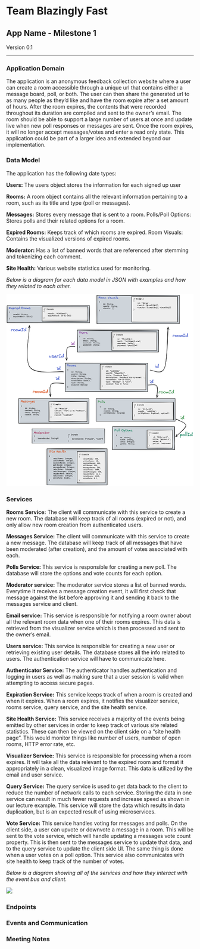 # Team Blazingly Fast

## App Name - Milestone 1

Version 0.1

---

### Application Domain

The application is an anonymous feedback collection website where a user can create a room accessible through a unique url that contains either a message board, poll, or both. The user can then share the generated url to as many people as they’d like and have the room expire after a set amount of hours.​ After the room expires, the contents that were recorded throughout its duration are compiled and sent to the owner’s email. The room should be able to support a large number of users at once and update live when new poll responses or messages are sent. Once the room expires, it will no longer accept messages/votes and enter a read only state. This application could be part of a larger idea and extended beyond our implementation.

### Data Model

The application has the following date types:

**Users:** The users object stores the information for each signed up user

**Rooms:** A room object contains all the relevant information pertaining to a room, such as its title and type (poll or messages).

**Messages:** Stores every message that is sent to a room.
Polls/Poll Options: Stores polls and their related options for a room.

**Expired Rooms:** Keeps track of which rooms are expired.
Room Visuals: Contains the visualized versions of expired rooms.

**Moderator:** Has a list of banned words that are referenced after stemming and tokenizing each comment.

**Site Health:** Various website statistics used for monitoring.

_Below is a diagram for each data model in JSON with examples and how they related to each other._

![](./data_model.png)

### Services

**Rooms Service:** The client will communicate with this service to create a new room. The database will keep track of all rooms (expired or not), and only allow new room creation from authenticated users.

**Messages Service:** The client will communicate with this service to create a new message. The database will keep track of all messages that have been moderated (after creation), and the amount of votes associated with each.

**Polls Service:** This service is responsible for creating a new poll. The database will store the options and vote counts for each option.

**Moderator service:** The moderator service stores a list of banned words. Everytime it receives a message creation event, it will first check that message against the list before approving it and sending it back to the messages service and client.

**Email service:** This service is responsible for notifying a room owner about all the relevant room data when one of their rooms expires. This data is retrieved from the visualizer service which is then processed and sent to the owner’s email.

**Users service:** This service is responsible for creating a new user or retrieving existing user details. The database stores all the info related to users. The authentication service will have to communicate here.

**Authenticator Service:** The authenticator handles authentication and logging in users as well as making sure that a user session is valid when attempting to access secure pages.

**Expiration Service:** This service keeps track of when a room is created and when it expires. When a room expires, it notifies the visualizer service, rooms service, query service, and the site health service.

**Site Health Service:** This service receives a majority of the events being emitted by other services in order to keep track of various site related statistics. These can then be viewed on the client side on a “site health page”. This would monitor things like number of users, number of open rooms, HTTP error rate, etc.

**Visualizer Service:** This service is responsible for processing when a room expires. It will take all the data relevant to the expired room and format it appropriately in a clean, visualized image format. This data is utilized by the email and user service.

**Query Service:** The query service is used to get data back to the client to reduce the number of network calls to each service. Storing the data in one service can result in much fewer requests and increase speed as shown in our lecture example. This service will store the data which results in data duplication, but is an expected result of using microservices.

**Vote Service:** This service handles voting for messages and polls. On the client side, a user can upvote or downvote a message in a room. This will be sent to the vote service, which will handle updating a messages vote count property. This is then sent to the messages service to update that data, and to the query service to update the client side UI. The same thing is done when a user votes on a poll option. This service also communicates with site health to keep track of the number of votes.

_Below is a diagram showing all of the services and how they interact with the event bus and client._

![](./services.png)

### Endpoints

### Events and Communication

### Meeting Notes
